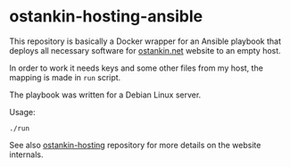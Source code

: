 # ostankin-hosting-ansible

This repository is basically a Docker wrapper for an Ansible playbook that deploys
all necessary software for [ostankin.net](https://myx.ostankin.net) website
to an empty host.

In order to work it needs keys and some other files from my host,
the mapping is made in `run` script. 

The playbook was written for a Debian Linux server.

Usage:
```
./run
```

See also [ostankin-hosting](https://github.com/ostankin/ostankin-hosting)
repository for more details on the website internals.